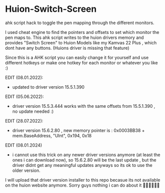 # Huion-Switch-Screen
ahk script hack to toggle the pen mapping through the different monitors.

I used cheat engine to find the pointers and offsets to set which monitor the pen maps to.
This ahk script writes to the huion drivers memory and provides "Switch Screen" to Huion Models like my Kamvas 22 Plus , which dont have any buttons.
(Huions driver is missing that feature)

Since this is a AHK script you can easily change it for yourself and use different hotkeys or make one hotkey for each monitor or whatever you like :) 

EDIT (08.01.2022):

-  updated to driver version 15.5.1.390 

EDIT (05.06.2022):

-  driver version 15.5.3.444 works with the same offsets from 15.5.1.390 , no update needed :)

EDIT (28.07.2022):

-  driver version 15.6.2.80 , new memory pointer is : 0x0003BB38 + mem.BaseAddress, "UInt", 0x194, 0x18


EDIT (08.01.2024)

- i cannot use this trick on any newer driver versions anymore (at least the ones i can download now),
so 15.6.2.80 will be the last update , but the driver didnt get any meaningful updates anyways so its ok to use the older version.

I will upload that driver version installer to this repo becasue its not available on the huion website anymore.
Sorry guys nothing i can do about it 🤷‍♂️🤷‍♂️🤷‍♂️

